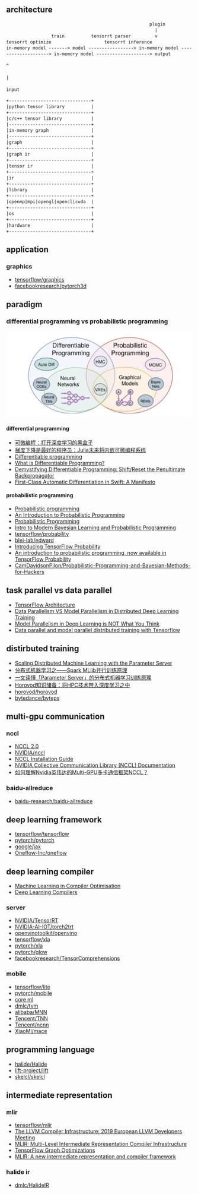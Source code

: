 ## architecture

```
                                                      plugin
                                                        |
                 train          tensorrt parser         v           tensorrt optimize                    tensorrt inference
in-memory model -------> model -----------------> in-memory model --------------------> in-memory model --------------------> output 
                                                                                               ^
                                                                                               |
                                                                                             input
```

```
+-------------------------------+
|python tensor library          |
+-------------------------------+
|c/c++ tensor library           |
|-------------------------------+
|in-memory graph                |
|-------------------------------+
|graph                          |
+-------------------------------+
|graph ir                       |
+-------------------------------+
|tensor ir                      |
+-------------------------------+
|ir                             |
+-------------------------------+
|library                        |
+-------------------------------+
|openmp|mpi|opengl|opencl|cuda  |
+-------------------------------+
|os                             |
+-------------------------------+
|hardware                       |
+-------------------------------+
```

## application

### graphics

- [tensorflow/graphics](https://github.com/tensorflow/graphics)
- [facebookresearch/pytorch3d](https://github.com/facebookresearch/pytorch3d)

## paradigm

### differential programming vs probabilistic programming

![](./1.jpg)

#### differential programming

- [可微编程：打开深度学习的黑盒子](https://www.jiqizhixin.com/articles/2018-06-08)
- [梯度下降是最好的程序员：Julia未来将内嵌可微编程系统](https://www.jiqizhixin.com/articles/2019-07-21-3)
- [Differentiable programming](https://en.wikipedia.org/wiki/Differentiable_programming)
- [What is Differentiable Programming?](https://www.quora.com/What-is-Differentiable-Programming)
- [Demystifying Differentiable Programming: Shift/Reset the Penultimate Backpropagator](https://arxiv.org/pdf/1803.10228.pdf)
- [First-Class Automatic Differentiation in Swift: A Manifesto](https://gist.github.com/rxwei/30ba75ce092ab3b0dce4bde1fc2c9f1d)

#### probabilistic programming

- [Probabilistic programming](https://en.wikipedia.org/wiki/Probabilistic_programming)
- [An Introduction to Probabilistic Programming](https://arxiv.org/pdf/1809.10756.pdf)
- [Probabilistic Programming](https://simons.berkeley.edu/sites/default/files/docs/5675/talkprintversion.pdf)
- [Intro to Modern Bayesian Learning and Probabilistic Programming](https://medium.com/@Petuum/intro-to-modern-bayesian-learning-and-probabilistic-programming-c61830df5c50)
- [tensorflow/probability](https://github.com/tensorflow/probability)
- [blei-lab/edward](https://github.com/blei-lab/edward)
- [Introducing TensorFlow Probability](https://medium.com/tensorflow/introducing-tensorflow-probability-dca4c304e245)
- [An introduction to probabilistic programming, now available in TensorFlow Probability](https://medium.com/tensorflow/an-introduction-to-probabilistic-programming-now-available-in-tensorflow-probability-6dcc003ca29e)
- [CamDavidsonPilon/Probabilistic-Programming-and-Bayesian-Methods-for-Hackers](https://github.com/CamDavidsonPilon/Probabilistic-Programming-and-Bayesian-Methods-for-Hackers)

## task parallel vs data parallel

- [TensorFlow Architecture](https://github.com/tensorflow/docs/blob/master/site/en/r1/guide/extend/architecture.md)
- [Data Parallelism VS Model Parallelism in Distributed Deep Learning Training](https://leimao.github.io/blog/Data-Parallelism-vs-Model-Paralelism/)
- [Model Parallelism in Deep Learning is NOT What You Think](https://medium.com/@esaliya/model-parallelism-in-deep-learning-is-not-what-you-think-94d2f81e82ed)
- [Data parallel and model parallel distributed training with Tensorflow](http://kuozhangub.blogspot.com/2017/08/data-parallel-and-model-parallel.html)

## distirbuted training

- [Scaling Distributed Machine Learning with the Parameter Server](https://www.cs.cmu.edu/~muli/file/parameter_server_osdi14.pdf)
- [分布式机器学习之——Spark MLlib并行训练原理](https://zhuanlan.zhihu.com/p/81784947)
- [一文读懂「Parameter Server」的分布式机器学习训练原理](https://zhuanlan.zhihu.com/p/82116922)
- [Horovod知识储备：将HPC技术带入深度学习之中](https://zhuanlan.zhihu.com/p/89093128)
- [horovod/horovod](https://github.com/horovod/horovod)
- [bytedance/byteps](https://github.com/bytedance/byteps)

## multi-gpu communication

### nccl

- [NCCL 2.0](http://on-demand.gputechconf.com/gtc/2017/presentation/s7155-jeaugey-nccl.pdf)
- [NVIDIA/nccl](https://github.com/NVIDIA/nccl)
- [NCCL Installation Guide](https://docs.nvidia.com/deeplearning/sdk/nccl-install-guide/index.html)
- [NVIDIA Collective Communication Library (NCCL) Documentation](https://docs.nvidia.com/deeplearning/sdk/nccl-developer-guide/docs/index.html)
- [如何理解Nvidia英伟达的Multi-GPU多卡通信框架NCCL？](https://www.zhihu.com/question/63219175)

### baidu-allreduce

- [baidu-research/baidu-allreduce](https://github.com/baidu-research/baidu-allreduce)

## deep learning framework

- [tensorflow/tensorflow](https://github.com/tensorflow/tensorflow)
- [pytorch/pytorch](https://github.com/pytorch/pytorch)
- [google/jax](https://github.com/google/jax)
- [Oneflow-Inc/oneflow](https://github.com/Oneflow-Inc/oneflow)

## deep learning compiler

- [Machine Learning in Compiler Optimisation](https://arxiv.org/pdf/1805.03441.pdf)
- [Deep Learning Compilers](https://ucbrise.github.io/cs294-ai-sys-sp19/assets/lectures/lec12/dl-compilers.pdf)

### server

- [NVIDIA/TensorRT](https://github.com/NVIDIA/TensorRT)
- [NVIDIA-AI-IOT/torch2trt](https://github.com/NVIDIA-AI-IOT/torch2trt)
- [openvinotoolkit/openvino](https://github.com/openvinotoolkit/openvino)
- [tensorflow/xla](https://www.tensorflow.org/xla)
- [pytorch/xla](https://github.com/pytorch/xla)
- [pytorch/glow](https://github.com/pytorch/glow)
- [facebookresearch/TensorComprehensions](https://github.com/facebookresearch/TensorComprehensions)

### mobile

- [tensorflow/lite](https://www.tensorflow.org/lite)
- [pytorch/mobile](https://pytorch.org/mobile/home/)
- [core ml](https://developer.apple.com/documentation/coreml)
- [dmlc/tvm](https://github.com/dmlc/tvm)
- [alibaba/MNN](https://github.com/alibaba/MNN)
- [Tencent/TNN](https://github.com/Tencent/TNN)
- [Tencent/ncnn](https://github.com/Tencent/ncnn)
- [XiaoMi/mace](https://github.com/XiaoMi/mace)

## programming language

- [halide/Halide](https://github.com/halide/Halide)
- [lift-project/lift](https://github.com/lift-project/lift)
- [skelcl/skelcl](https://github.com/skelcl/skelcl)

## intermediate representation

### mlir

- [tensorflow/mlir](https://github.com/tensorflow/mlir)
- [The LLVM Compiler Infrastructure: 2019 European LLVM Developers Meeting](https://llvm.org/devmtg/2019-04/talks.html)
- [MLIR: Multi-Level Intermediate Representation Compiler Infrastructure](https://llvm.org/devmtg/2019-04/slides/Keynote-ShpeismanLattner-MLIR.pdf)
- [TensorFlow Graph Optimizations](https://web.stanford.edu/class/cs245/slides/TFGraphOptimizationsStanford.pdf)    
- [MLIR: A new intermediate representation and compiler framework](https://medium.com/tensorflow/mlir-a-new-intermediate-representation-and-compiler-framework-beba999ed18d)

### halide ir

- [dmlc/HalideIR](https://github.com/dmlc/HalideIR)
